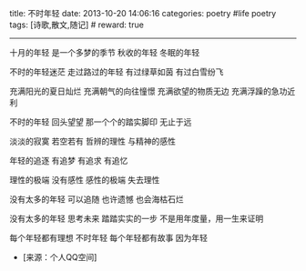 title: 不时年轻
date: 2013-10-20 14:06:16
categories: poetry #life poetry
tags: [诗歌,散文,随记]  # <!--more-->
reward: true

---

十月的年轻
是一个多梦的季节
秋收的年轻
冬眠的年轻

不时的年轻迷茫
走过路过的年轻
有过绿草如茵
有过白雪纷飞

<!--more-->

充满阳光的夏日灿烂
充满朝气的向往憧憬
充满欲望的物质无边
充满浮躁的急功近利

不时的年轻
回头望望
那一个个的踏实脚印
无止于远

淡淡的寂寞
若空若有
哲辨的理性
与精神的感性

年轻的追逐
有追梦
有追求
有追忆

理性的极端
没有感性
感性的极端
失去理性

没有太多的年轻
可以追随
也许遗憾
也会海枯石烂


没有太多的年轻
思考未来
踏踏实实的一步
不是用年度量，用一生来证明

每个年轻都有理想
不时年轻
每个年轻都有故事
因为年轻


- [来源：个人QQ空间]